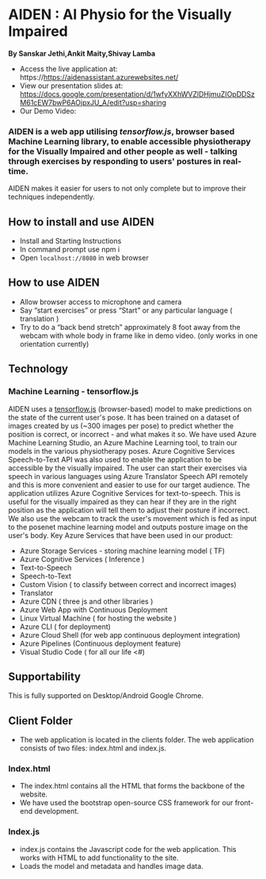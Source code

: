 # AIDEN : AI Physio for the Visually Impaired

**By Sanskar Jethi,Ankit Maity,Shivay Lamba**

-   Access the live application at: https://https://aidenassistant.azurewebsites.net/
-   View our presentation slides at: https://docs.google.com/presentation/d/1wfyXXhWVZlDHjmuZIOpDDSzM61cEW7bwP6AOjpxJU_A/edit?usp=sharing
-   Our Demo Video:
    

### AIDEN is a web app utilising **_tensorflow.js_**, browser based Machine Learning library, to enable accessible physiotherapy for the Visually Impaired and other people as well - talking through exercises by responding to users' postures in real-time.

AIDEN makes it easier for users to not only complete but to improve their techniques independently.

## How to install and use AIDEN

-   Install and Starting Instructions
-   In command prompt use npm i 
-   Open `localhost://8080` in web browser

## How to use AIDEN

-   Allow browser access to microphone and camera
-   Say “start exercises” or press “Start” or any particular language ( translation )
-   Try to do a “back bend stretch” approximately 8 foot away from the webcam with whole body in frame like in demo video. (only works in one orientation currently)

## Technology

### Machine Learning - tensorflow.js

AIDEN uses a [tensorflow.js](https://www.tensorflow.org/js)  (browser-based) model to make predictions on the state of the current user's pose. It has been trained on a dataset of images created by us (~300 images per pose) to predict whether the position is correct, or incorrect - and what makes it so.
We have used Azure Machine Learning Studio, an Azure Machine Learning tool, to train our models in the various physiotherapy poses.
Azure Cognitive Services Speech-to-Text API was also used to enable the application to be accessible by the visually impaired. The user can start their exercises via speech in various languages using Azure Translator Speech API remotely and this is more convenient and easier to use for our target audience. 
The application utilizes Azure Cognitive Services for text-to-speech. This is useful for the visually impaired as they can hear if they are in the right position as the application will tell them to adjust their posture if incorrect.
We also use the webcam to track the user's movement which is fed as input to the posenet machine learning model and outputs posture image on the user's body.
Key Azure Services that have been used in our product: 

- Azure Storage Services - storing machine learning model ( TF)
- Azure Cognitive Services ( Inference )
- Text-to-Speech   
- Speech-to-Text
- Custom Vision ( to classify between correct and incorrect images)
- Translator  
- Azure CDN   ( three js and other libraries ) 
- Azure Web App with Continuous Deployment  
- Linux Virtual Machine ( for hosting the website ) 
- Azure CLI  ( for deployment)
- Azure Cloud Shell (for web app continuous deployment integration)
- Azure Pipelines (Continuous deployment feature)
- Visual Studio Code ( for all our life <#)


## Supportability

This is fully supported on Desktop/Android Google Chrome.


## Client Folder

-   The web application is located in the clients folder. The web application consists of two files: index.html and index.js.

### Index.html

-   The index.html contains all the HTML that forms the backbone of the website.
-   We have used the bootstrap open-source CSS framework for our front-end development.

### Index.js

-   index.js contains the Javascript code for the web application. This works with HTML to add functionality to the site.
-   Loads the model and metadata and handles image data.
